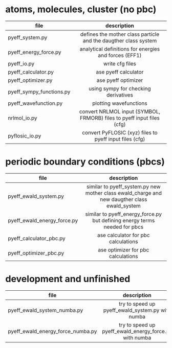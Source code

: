 # atoms, molecules, cluster (no pbc)
| file 	| description |  
| ------------- |:-------------:|
| pyeff_system.py | defines the mother class particle and the daugther class system | 
| pyeff_energy_force.py | analytical definitions for energies and forces (EFF1) | 
| pyeff_io.py | write cfg files | 
| pyeff_calculator.py | ase pyeff calculator | 
| pyeff_optimizer.py | ase pyeff optimizer | 
| pyeff_sympy_functions.py | using sympy for checking derivatives | 
| pyeff_wavefunction.py | plotting wavefunctions | 
| nrlmol_io.py | convert NRLMOL input (SYMBOL, FRMORB) files to pyeff input files (cfg) | 
| pyflosic_io.py | convert PyFLOSIC (xyz) files to pyeff input files (cfg) | 

# periodic boundary conditions (pbcs)
| file 	| description |  
| ------------- |:-------------:|
| pyeff_ewald_system.py | similar to pyeff_system.py new mother class ewald_charge and new daugther class ewald_system | 
| pyeff_ewald_energy_force.py | similar to pyeff_energy_force.py but defining energy terms needed for pbcs | 
| pyeff_calculator_pbc.py | ase calculator for pbc calculations | 
| pyeff_optimizer_pbc.py | ase optimizer for pbc calculations | 

# development and unfinished 
| file 	| description |  
| ------------- |:-------------:|
| pyeff_ewald_system_numba.py | try to speed up  pyeff_ewald_system.py with numba| 
| pyeff_ewald_energy_force_numba.py | try to speed up pyeff_ewald_energy_force.py  with numba | 

